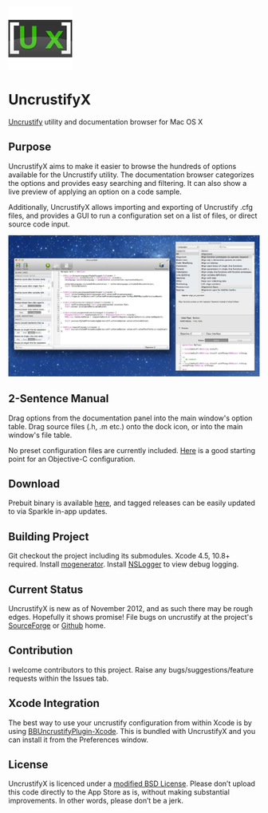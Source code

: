 ![Icon](Icon.png)

# UncrustifyX
[Uncrustify](http://uncrustify.sourceforge.net) utility and documentation browser for Mac OS X

## Purpose
UncrustifyX aims to make it easier to browse the hundreds of options available for the Uncrustify utility. 
The documentation browser categorizes the options and provides easy searching and filtering. It can also show a live preview of applying an option on a code sample. 

Additionally, UncrustifyX allows importing and exporting of Uncrustify .cfg files, and provides a GUI to run a configuration set on a list of files, or direct source code input.

![Screenshot](Screenshot.jpg)

## 2-Sentence Manual
Drag options from the documentation panel into the main window's option table. 
Drag source files (.h, .m etc.) onto the dock icon, or into the main window's file table. 

No preset configuration files are currently included. [Here](https://gist.github.com/4242629) is a good starting point for an Objective-C configuration.

## Download
Prebuit binary is available [here](http://www.cactuslab.com/uncrustifyx/UncrustifyX-0.4.1.zip), and tagged releases can be easily updated to via Sparkle in-app updates.

## Building Project
Git checkout the project including its submodules. Xcode 4.5, 10.8+ required. Install [mogenerator](http://rentzsch.github.com/mogenerator/). Install [NSLogger](https://github.com/fpillet/NSLogger) to view debug logging.

## Current Status
UncrustifyX is new as of November 2012, and as such there may be rough edges. Hopefully it shows promise!
File bugs on uncrustify at the project's [SourceForge](http://sourceforge.net/projects/uncrustify/) or [Github](https://github.com/bengardner/uncrustify) home.

## Contribution
I welcome contributors to this project. Raise any bugs/suggestions/feature requests within the Issues tab.

## Xcode Integration
The best way to use your uncrustify configuration from within Xcode is by using [BBUncrustifyPlugin-Xcode](https://github.com/benoitsan/BBUncrustifyPlugin-Xcode). This is bundled with UncrustifyX and you can install it from the Preferences window. 

## License
UncrustifyX is licenced under a [modified BSD License](https://github.com/ryanmaxwell/UncrustifyX/blob/master/LICENSE). 
Please don’t upload this code directly to the App Store as is, without making substantial improvements. In other words, please don’t be a jerk.